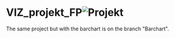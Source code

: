 # VIZ_projekt_FP![Projekt](https://user-images.githubusercontent.com/62598112/172017118-eec2dc46-1d99-4b1a-a869-9bcdbddc69d4.png)

The same project but with the barchart is on the branch "Barchart".
